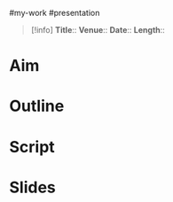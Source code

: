 #my-work #presentation


> [!info]
> **Title**:: 
> **Venue**::
> **Date**::
> **Length**::

# Aim


# Outline


# Script


# Slides



